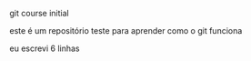 git course initial


este é um repositório teste para aprender como o git funciona

eu escrevi 6 linhas
